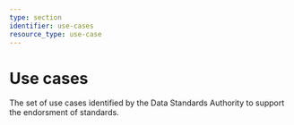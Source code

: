 ```yaml
---
type: section
identifier: use-cases
resource_type: use-case
---
```

# Use cases

The set of use cases identified by the Data Standards Authority to support the endorsment of standards.
